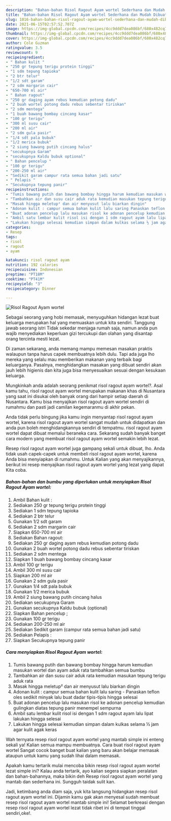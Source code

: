 ```yaml
---
description: "Bahan-bahan Risol Ragout Ayam wortel Sederhana dan Mudah Dibuat"
title: "Bahan-bahan Risol Ragout Ayam wortel Sederhana dan Mudah Dibuat"
slug: 1016-bahan-bahan-risol-ragout-ayam-wortel-sederhana-dan-mudah-dibuat
date: 2021-06-15T02:57:52.707Z
image: https://img-global.cpcdn.com/recipes/4cc9ddd7dea086bf/680x482cq70/risol-ragout-ayam-wortel-foto-resep-utama.jpg
thumbnail: https://img-global.cpcdn.com/recipes/4cc9ddd7dea086bf/680x482cq70/risol-ragout-ayam-wortel-foto-resep-utama.jpg
cover: https://img-global.cpcdn.com/recipes/4cc9ddd7dea086bf/680x482cq70/risol-ragout-ayam-wortel-foto-resep-utama.jpg
author: Cole Guzman
ratingvalue: 3.5
reviewcount: 9
recipeingredient:
- " Bahan kulit "
- "250 gr tepung terigu protein tinggi"
- "1 sdm tepung tapioka"
- "2 btr telur"
- "1/2 sdt garam"
- "2 sdm margarin cair"
- "650-700 ml air"
- " Bahan ragout"
- "250 gr daging ayam rebus kemudian potong dadu"
- "2 buah wortel potong dadu rebus sebentar tiriskan"
- "2 sdm mentega"
- "1 buah bawang bombay cincang kasar"
- "100 gr terigu"
- "300 ml susu cair"
- "200 ml air"
- "2 sdm gula pasir"
- "1/4 sdt pala bubuk"
- "1/2 merica bubuk"
- "2 siung bawang putih cincang halus"
- "secukupnya Garam"
- "secukupnya Kaldu bubuk optional"
- " Bahan pencelup "
- "100 gr terigu"
- "200-250 ml air"
- "Sedikit garam campur rata semua bahan jadi satu"
- " Pelapis "
- "Secukupnya tepung panir"
recipeinstructions:
- "Tumis bawang putih dan bawang bombay hingga harum kemudian masukan wortel dan ayam aduk rata tambahkan semua bumbu"
- "Tambahkan air dan susu cair aduk rata kemudian masukan tepung terigu aduk rata"
- "Masak hingga meletup² dan air menyusut lalu biarkan dingin"
- "Adonan kulit : campur semua bahan kulit lalu saring Panaskan teflon oles sedikit minyak lalu buat dadar tipis-tipis hingga selesai"
- "Buat adonan pencelup lalu masukan risol ke adonan pencelup kemudian gulingkan diatas tepung panir menempel sempurna"
- "Ambil satu lembar kulit risol isi dengan 1 sdm ragout ayam lalu lipat lakukan hingga selesai"
- "Lakukan hingga selesai kemudian simpan dalam kulkas selama ½ jam agar kulit agak keras"
categories:
- Resep
tags:
- risol
- ragout
- ayam

katakunci: risol ragout ayam 
nutrition: 192 calories
recipecuisine: Indonesian
preptime: "PT18M"
cooktime: "PT41M"
recipeyield: "3"
recipecategory: Dinner

---
```



![Risol Ragout Ayam wortel](https://img-global.cpcdn.com/recipes/4cc9ddd7dea086bf/680x482cq70/risol-ragout-ayam-wortel-foto-resep-utama.jpg)

Sebagai seorang yang hobi memasak, menyuguhkan hidangan lezat buat keluarga merupakan hal yang memuaskan untuk kita sendiri. Tanggung jawab seorang istri Tidak sekedar menjaga rumah saja, namun anda pun wajib menyediakan keperluan gizi tercukupi dan olahan yang disantap orang tercinta mesti lezat.

Di zaman  sekarang, anda memang mampu memesan masakan praktis walaupun tanpa harus capek membuatnya lebih dulu. Tapi ada juga lho mereka yang selalu mau memberikan makanan yang terbaik bagi keluarganya. Pasalnya, menghidangkan masakan yang dibuat sendiri akan jauh lebih higienis dan kita juga bisa menyesuaikan sesuai dengan kesukaan keluarga. 



Mungkinkah anda adalah seorang penikmat risol ragout ayam wortel?. Asal kamu tahu, risol ragout ayam wortel merupakan makanan khas di Nusantara yang saat ini disukai oleh banyak orang dari hampir setiap daerah di Nusantara. Kamu bisa menyajikan risol ragout ayam wortel sendiri di rumahmu dan pasti jadi camilan kegemaranmu di akhir pekan.

Anda tidak perlu bingung jika kamu ingin menyantap risol ragout ayam wortel, karena risol ragout ayam wortel sangat mudah untuk didapatkan dan anda pun boleh menghidangkannya sendiri di tempatmu. risol ragout ayam wortel dapat dibuat memalui beraneka cara. Sekarang sudah banyak banget cara modern yang membuat risol ragout ayam wortel semakin lebih lezat.

Resep risol ragout ayam wortel juga gampang sekali untuk dibuat, lho. Anda tidak usah capek-capek untuk membeli risol ragout ayam wortel, karena Anda bisa menyiapkan di rumahmu. Untuk Kalian yang akan menyajikannya, berikut ini resep menyajikan risol ragout ayam wortel yang lezat yang dapat Kita coba.

<!--inarticleads1-->

##### Bahan-bahan dan bumbu yang diperlukan untuk menyiapkan Risol Ragout Ayam wortel:

1. Ambil  Bahan kulit :
1. Sediakan 250 gr tepung terigu protein tinggi
1. Sediakan 1 sdm tepung tapioka
1. Sediakan 2 btr telur
1. Gunakan 1/2 sdt garam
1. Sediakan 2 sdm margarin cair
1. Siapkan 650-700 ml air
1. Sediakan  Bahan ragout:
1. Sediakan 250 gr daging ayam rebus kemudian potong dadu
1. Gunakan 2 buah wortel potong dadu rebus sebentar tiriskan
1. Sediakan 2 sdm mentega
1. Siapkan 1 buah bawang bombay cincang kasar
1. Ambil 100 gr terigu
1. Ambil 300 ml susu cair
1. Siapkan 200 ml air
1. Gunakan 2 sdm gula pasir
1. Gunakan 1/4 sdt pala bubuk
1. Gunakan 1/2 merica bubuk
1. Ambil 2 siung bawang putih cincang halus
1. Sediakan secukupnya Garam
1. Gunakan secukupnya Kaldu bubuk (optional)
1. Siapkan  Bahan pencelup ;
1. Gunakan 100 gr terigu
1. Sediakan 200-250 ml air
1. Sediakan Sedikit garam (campur rata semua bahan jadi satu)
1. Sediakan  Pelapis :
1. Siapkan Secukupnya tepung panir




<!--inarticleads2-->

##### Cara menyiapkan Risol Ragout Ayam wortel:

1. Tumis bawang putih dan bawang bombay hingga harum kemudian masukan wortel dan ayam aduk rata tambahkan semua bumbu
1. Tambahkan air dan susu cair aduk rata kemudian masukan tepung terigu aduk rata
1. Masak hingga meletup² dan air menyusut lalu biarkan dingin
1. Adonan kulit : campur semua bahan kulit lalu saring - Panaskan teflon oles sedikit minyak lalu buat dadar tipis-tipis hingga selesai
1. Buat adonan pencelup lalu masukan risol ke adonan pencelup kemudian gulingkan diatas tepung panir menempel sempurna
1. Ambil satu lembar kulit risol isi dengan 1 sdm ragout ayam lalu lipat lakukan hingga selesai
1. Lakukan hingga selesai kemudian simpan dalam kulkas selama ½ jam agar kulit agak keras




Wah ternyata resep risol ragout ayam wortel yang mantab simple ini enteng sekali ya! Kalian semua mampu membuatnya. Cara buat risol ragout ayam wortel Sangat cocok banget buat kalian yang baru akan belajar memasak ataupun untuk kamu yang sudah lihai dalam memasak.

Apakah kamu tertarik mulai mencoba bikin resep risol ragout ayam wortel lezat simple ini? Kalau anda tertarik, ayo kalian segera siapkan peralatan dan bahan-bahannya, maka bikin deh Resep risol ragout ayam wortel yang mantab dan sederhana ini. Sungguh taidak sulit kan. 

Jadi, ketimbang anda diam saja, yuk kita langsung hidangkan resep risol ragout ayam wortel ini. Dijamin kamu gak akan menyesal sudah membuat resep risol ragout ayam wortel mantab simple ini! Selamat berkreasi dengan resep risol ragout ayam wortel lezat tidak ribet ini di tempat tinggal sendiri,oke!.

